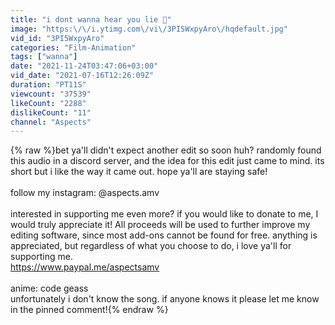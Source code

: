 ```yaml
---
title: "i dont wanna hear you lie 🦋"
image: "https:\/\/i.ytimg.com\/vi\/3PI5WxpyAro\/hqdefault.jpg"
vid_id: "3PI5WxpyAro"
categories: "Film-Animation"
tags: ["wanna"]
date: "2021-11-24T03:47:06+03:00"
vid_date: "2021-07-16T12:26:09Z"
duration: "PT11S"
viewcount: "37539"
likeCount: "2288"
dislikeCount: "11"
channel: "Aspects"
---
```

{% raw %}bet ya'll didn't expect another edit so soon huh? randomly found this audio in a discord server, and the idea for this edit just came to mind. its short but i like the way it came out. hope ya'll are staying safe!<br /><br />follow my instagram: @aspects.amv<br /><br />interested in supporting me even more? if you would like to donate to me, I would truly appreciate it! All proceeds will be used to further improve my editing software, since most add-ons cannot be found for free. anything is appreciated, but regardless of what you choose to do, i love ya'll for supporting me.<br /><a rel="nofollow" target="blank" href="https://www.paypal.me/aspectsamv​​​">https://www.paypal.me/aspectsamv​​​</a><br /><br />anime: code geass<br />unfortunately i don't know the song. if anyone knows it please let me know in the pinned comment!{% endraw %}
